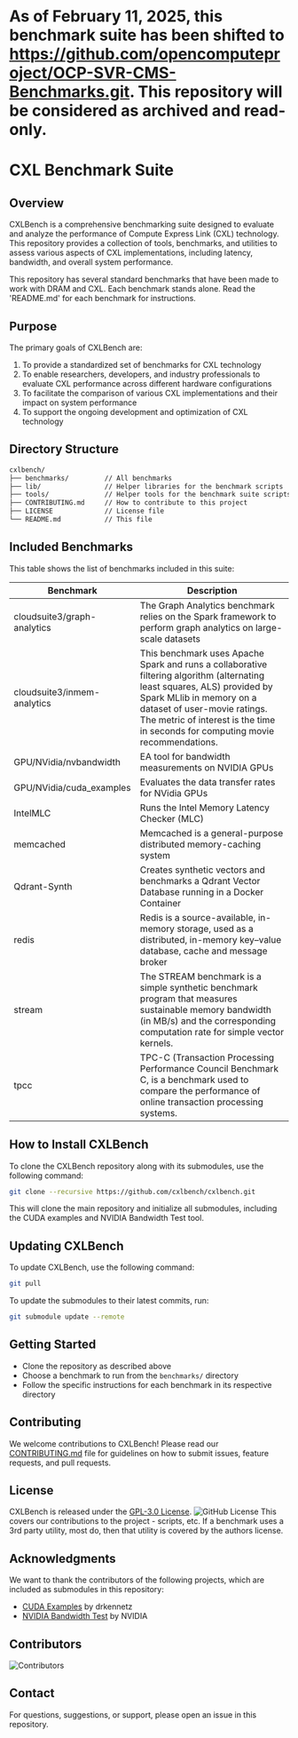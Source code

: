 # As of February 11, 2025, this benchmark suite has been shifted to https://github.com/opencomputeproject/OCP-SVR-CMS-Benchmarks.git.  This repository will be considered as archived and read-only.

# CXL Benchmark Suite

## Overview

CXLBench is a comprehensive benchmarking suite designed to evaluate and analyze the performance of Compute Express Link (CXL) technology. This repository provides a collection of tools, benchmarks, and utilities to assess various aspects of CXL implementations, including latency, bandwidth, and overall system performance.

This repository has several standard benchmarks that have been made to work with DRAM and CXL. Each benchmark stands alone. Read the 'README.md' for each benchmark for instructions.

## Purpose

The primary goals of CXLBench are:

1. To provide a standardized set of benchmarks for CXL technology
2. To enable researchers, developers, and industry professionals to evaluate CXL performance across different hardware configurations
3. To facilitate the comparison of various CXL implementations and their impact on system performance
4. To support the ongoing development and optimization of CXL technology

## Directory Structure

```bash
cxlbench/
├── benchmarks/         // All benchmarks
├── lib/                // Helper libraries for the benchmark scripts
├── tools/              // Helper tools for the benchmark suite scripts
├── CONTRIBUTING.md     // How to contribute to this project
├── LICENSE             // License file
└── README.md           // This file
```

## Included Benchmarks

This table shows the list of benchmarks included in this suite:

| Benchmark | Description |
|-----------|-------------|
| cloudsuite3/graph-analytics   | The Graph Analytics benchmark relies on the Spark framework to perform graph analytics on large-scale datasets |
| cloudsuite3/inmem-analytics   | This benchmark uses Apache Spark and runs a collaborative filtering algorithm (alternating least squares, ALS) provided by Spark MLlib in memory on a dataset of user-movie ratings. The metric of interest is the time in seconds for computing movie recommendations. |
| GPU/NVidia/nvbandwidth | EA tool for bandwidth measurements on NVIDIA GPUs |
| GPU/NVidia/cuda_examples | Evaluates the data transfer rates for NVidia GPUs |
| IntelMLC | Runs the Intel Memory Latency Checker (MLC) |
| memcached | Memcached is a general-purpose distributed memory-caching system |
| Qdrant-Synth | Creates synthetic vectors and benchmarks a Qdrant Vector Database running in a Docker Container |
| redis | Redis is a source-available, in-memory storage, used as a distributed, in-memory key–value database, cache and message broker |
| stream | The STREAM benchmark is a simple synthetic benchmark program that measures sustainable memory bandwidth (in MB/s) and the corresponding computation rate for simple vector kernels.  |
| tpcc | TPC-C (Transaction Processing Performance Council Benchmark C, is a benchmark used to compare the performance of online transaction processing systems. |

## How to Install CXLBench

To clone the CXLBench repository along with its submodules, use the following command:

```bash
git clone --recursive https://github.com/cxlbench/cxlbench.git
```

This will clone the main repository and initialize all submodules, including the CUDA examples and NVIDIA Bandwidth Test tool.

## Updating CXLBench

To update CXLBench, use the following command:
```bash
git pull
```

To update the submodules to their latest commits, run:
```bash
git submodule update --remote
```

## Getting Started

- Clone the repository as described above
- Choose a benchmark to run from the `benchmarks/` directory
- Follow the specific instructions for each benchmark in its respective directory

## Contributing
We welcome contributions to CXLBench! Please read our [CONTRIBUTING.md](./CONTRIBUTING.md) file for guidelines on how to submit issues, feature requests, and pull requests.

## License
CXLBench is released under the [GPL-3.0 License](./LICENSE.md). ![GitHub License](https://img.shields.io/github/license/cxlbench/cxlbench)
This covers our contributions to the project - scripts, etc. If a benchmark uses a 3rd party utility, most do, then that utility is covered by the authors license.

## Acknowledgments
We want to thank the contributors of the following projects, which are included as submodules in this repository:
- [CUDA Examples](https://github.com/drkennetz/cuda_examples) by drkennetz
- [NVIDIA Bandwidth Test](https://github.com/NVIDIA/nvbandwidth) by NVIDIA

## Contributors

![Contributors](https://contributors-img.web.app/image?repo=cxlbench/cxlbench)

## Contact
For questions, suggestions, or support, please open an issue in this repository.
